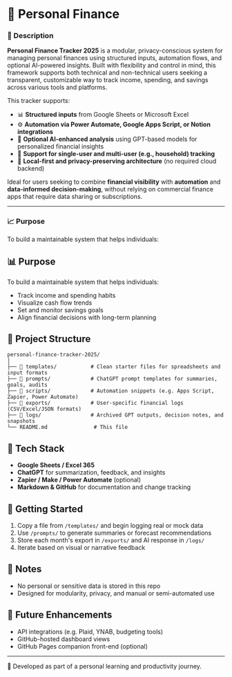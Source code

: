 # 💸 Personal Finance 

### 🧾 Description

**Personal Finance Tracker 2025** is a modular, privacy-conscious system for managing personal finances using structured inputs, automation flows, and optional AI-powered insights. Built with flexibility and control in mind, this framework supports both technical and non-technical users seeking a transparent, customizable way to track income, spending, and savings across various tools and platforms.

This tracker supports:
- 📊 **Structured inputs** from Google Sheets or Microsoft Excel  
- ⚙️ **Automation via Power Automate, Google Apps Script, or Notion integrations**  
- 🧠 **Optional AI-enhanced analysis** using GPT-based models for personalized financial insights  
- 🏦 **Support for single-user and multi-user (e.g., household) tracking**  
- 🔐 **Local-first and privacy-preserving architecture** (no required cloud backend)

Ideal for users seeking to combine **financial visibility** with **automation** and **data-informed decision-making**, without relying on commercial finance apps that require data sharing or subscriptions.

---

### 📈 Purpose

To build a maintainable system that helps individuals:

## 📊 Purpose

To build a maintainable system that helps individuals:
- Track income and spending habits
- Visualize cash flow trends
- Set and monitor savings goals
- Align financial decisions with long-term planning

## 🧩 Project Structure

```
personal-finance-tracker-2025/
│
├── 📁 templates/           # Clean starter files for spreadsheets and input formats
├── 📁 prompts/             # ChatGPT prompt templates for summaries, goals, audits
├── 📁 scripts/             # Automation snippets (e.g. Apps Script, Zapier, Power Automate)
├── 📁 exports/             # User-specific financial logs (CSV/Excel/JSON formats)
├── 📁 logs/                # Archived GPT outputs, decision notes, and snapshots
└── README.md               # This file
```

## 🔧 Tech Stack

- **Google Sheets / Excel 365**
- **ChatGPT** for summarization, feedback, and insights
- **Zapier / Make / Power Automate** (optional)
- **Markdown & GitHub** for documentation and change tracking

## 🚀 Getting Started

1. Copy a file from `/templates/` and begin logging real or mock data
2. Use `/prompts/` to generate summaries or forecast recommendations
3. Store each month's export in `/exports/` and AI response in `/logs/`
4. Iterate based on visual or narrative feedback

## 📌 Notes

- No personal or sensitive data is stored in this repo
- Designed for modularity, privacy, and manual or semi-automated use

## 🧠 Future Enhancements

- API integrations (e.g. Plaid, YNAB, budgeting tools)
- GitHub-hosted dashboard views
- GitHub Pages companion front-end (optional)

---
📍 Developed as part of a personal learning and productivity journey.

